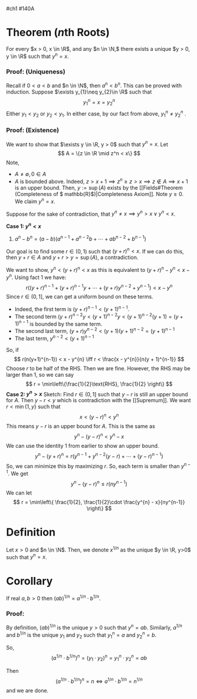 #ch1 #140A
# Theorem ($n$th Roots)
For every $x > 0, x \in \R$, and any $n \in \N,$ there exists a unique $y > 0, y \in \R$ such that $y^{n}= x$. 

### Proof: (Uniqueness)
Recall if $0 < a < b$ and $n \in \N$, then $a^{n}< b^{n}$. This can be proved with induction. Suppose $\exists y_{1}\neq y_{2}\in \R$ such that 
$$
y_{1}^{n} = x = y_{2}^{n}
$$
Either $y_{1} < y_{2}$ or $y_{2}< y_{1}$. In either case, by our fact from above, $y_{1}^{n} \neq y_{2}^{n}$ . 
### Proof: (Existence)
We want to show that $\exists y \in \R, y > 0$ such that $y^{n}= x$. Let 
$$
A = \{z \in \R \mid z^n < x\}
$$
Note, 
- $A \neq \emptyset, 0 \in A$
- $A$ is bounded above. Indeed, $z > x + 1 \implies z^{n} \geq z > x \implies z \not\in A \implies x + 1$ is an upper bound. 
Then, $y := \sup(A)$ exists by the [[Fields#Theorem (Completeness of $ mathbb{R}$)|Completeness Axiom]]. Note $y \geq 0$. We claim $y^n = x$. 

Suppose for the sake of contradiction, that $y^{n} \neq x \implies y^{n}> x \vee y^{n} < x$.

**Case 1: $y^{n}< x$** 
1.  $a^{n}- b^{n}= (a - b)(a^{n-1} + a^{n-2}b + \cdots + ab^{n-2} + b^{n-1})$ 

Our goal is to find some $r \in (0, 1)$ such that $(y + r)^{n}< x$. If we can do this, then $y + r \in A$ and $y + r > y = \sup(A)$, a contradiction. 

We want to show, $y^{n}< (y + r)^{n} < x$ as this is equivalent to $(y + r)^{n} - y^{n}< x- y^{n}$. Using fact $1$ we have:
$$
r\left((y + r)^{n-1} + (y+r)^{n-1}y + \cdots + (y+r)y^{n-2} + y^{n-1}\right) < x - y^{n}
$$
Since $r \in (0, 1]$, we can get a uniform bound on these terms. 
- Indeed, the first term is $(y + r)^{n-1} < (y + 1)^{n-1}$. 
- The second term $(y + r)^{n-2}y < (y+1)^{n-2}y < (y+1)^{n-2}(y+1) = (y+1)^{n-1}$ is bounded by the same term. 
- The second last term, $(y+r)y^{n-2}< (y+1)(y+1)^{n-2} = (y+1)^{n-1}$ 
- The last term, $y^{n-2}< (y+1)^{n-1}$ 

So, if 
$$
r(n(y+1)^{n-1}) < x - y^{n} \iff r < \frac{x - y^{n}}{n(y + 1)^{n-1}}
$$
Choose $r$ to be half of the RHS. Then we are fine. However, the RHS may be larger than $1$, so we can say
$$
r = \min\left\{\frac{1}{2}\text{RHS}, \frac{1}{2} \right\}
$$
**Case 2: $y^{n}> x$**
Sketch: Find $r \in (0, 1]$ such that $y - r$ is still an upper bound for $A$. Then $y - r < y$ which is  contradiction with the [[Supremum]]. We want $r < \min\{1, y\}$ such that
$$
x < (y - r)^{n}< y^{n}
$$
This means $y - r$ is an upper bound for $A$. This is the same as 
$$
y^{n} - (y - r)^{n} < y^{n} - x
$$
We can use the identity $1$ from earlier to show an upper bound.
$$
y^{n}- (y + r)^{n} = r(y^{n-1}+y^{n-2}(y-r) + \cdots + (y-r)^{n-1})
$$
So, we can minimize this by maximizing $r$. So, each term is smaller than $y^{n-1}$. We get 
$$
y^{n}- (y-r)^{n} \leq r(ny^{n-1})
$$
We can let 
$$
r = \min\left\{ \frac{1}{2}, \frac{1}{2}\cdot \frac{y^{n} - x}{ny^{n-1}} \right\}
$$

# Definition
Let $x > 0$ and $n \in \N$. Then, we denote $x^{1 / n}$ as the unique $y \in \R, y>0$ such that $y^{n}= x$. 

# Corollary
If real $a,b > 0$ then $(ab)^{1/n} = a^{1/{n}}\cdot b^{{1/n}}$. 
### Proof: 
By definition, $(ab)^{1/n}$ is the unique $y>0$ such that $y^{n}= ab$. Similarly, $a^{1 / n}$ and $b^{1/n}$ is the unique $y_1$ and $y_{2}$ such that $y_{1}^{n}= a$ and $y_{2}^{n}= b$.

So, 
$$
(a^{1/n} \cdot b^{1/n})^{n} = (y_{1}\cdot y_{2})^{n}= y_{1}^{n}\cdot y_{2}^{n} = ab
$$

Then 
$$
(a^{1/n} \cdot b^{1/n})^{n} = n \iff a^{1/n} \cdot b^{1/n} = n^{1/n}
$$
and we are done.
